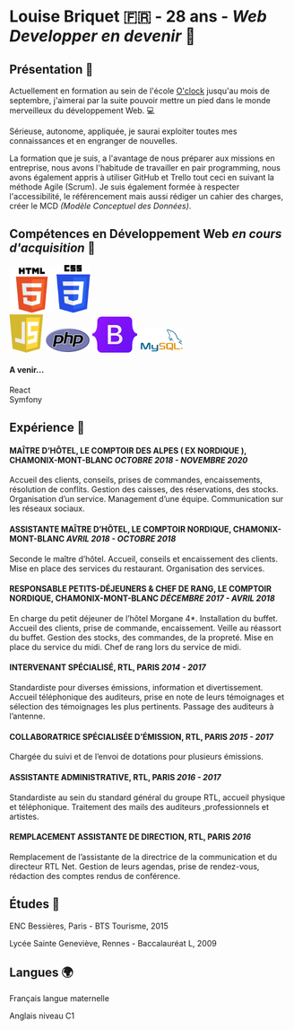# Louise Briquet :fr: - 28 ans - *Web Developper en devenir* :rocket: 

## Présentation :raising_hand:

Actuellement en formation au sein de l'école [O'clock](https://oclock.io/?utm_source=google&utm_medium=cpc&utm_campaign=Brand&adgroupname=Oclock&keyword=oclock&gclid=Cj0KCQjw1ZeUBhDyARIsAOzAqQIg8-_uKn1_JbTOEpGEgn9AklEQAPNn_C-kGvkPw9zpkt6k2nu-XcMaAtmQEALw_wcB) jusqu'au mois de septembre, j'aimerai par la suite pouvoir mettre un pied dans le monde merveilleux du développement Web. :computer: 

Sérieuse, autonome, appliquée, je saurai exploiter toutes mes connaissances et en engranger de nouvelles.   

La formation que je suis, a l'avantage de nous préparer aux missions en entreprise, nous avons l'habitude de travailler en pair programming, nous avons également appris à utiliser GitHub et Trello tout ceci en suivant la méthode Agile (Scrum).
Je suis également formée à respecter l'accessibilité, le référencement mais aussi rédiger un cahier des charges, créer le MCD *(Modèle Conceptuel des Données)*.

## Compétences en Développement Web *en cours d'acquisition* :hammer:

<img src="./images/html5.png" alt="html" width="80" height="auto"/>     <img src="./images/CSS3_logo_and_wordmark.svg.png" alt="css" width="60" height="auto"/>     
<img src="./images/javascript-logo-8892AEFCAC-seeklogo.com_-264x300.png" alt="js" width="60" height="auto"/>     <img src="./images/PHP-logo.svg.png" alt="php" width="80" height="auto"/>
    <img src="./images/Bootstrap_logo.svg.png" alt="bootstrap" width="80" height="auto"/>   <img src="./images/mysql-logo.webp" alt="mysql" width="80" height="auto"/>


#### A venir...

React   
Symfony


## Expérience :microscope:

#### MAÎTRE D’HÔTEL, LE COMPTOIR DES ALPES ( EX NORDIQUE ), CHAMONIX-MONT-BLANC *OCTOBRE 2018 - NOVEMBRE 2020*
Accueil des clients, conseils, prises de commandes, encaissements, résolution de
conflits. Gestion des caisses, des réservations, des stocks. Organisation d’un service.
Management d’une équipe. Communication sur les réseaux sociaux.

#### ASSISTANTE MAÎTRE D’HÔTEL, LE COMPTOIR NORDIQUE, CHAMONIX-MONT-BLANC *AVRIL 2018 - OCTOBRE 2018*
Seconde le maître d’hôtel. Accueil, conseils et encaissement des clients. Mise en
place des services du restaurant. Organisation des services.

#### RESPONSABLE PETITS-DÉJEUNERS & CHEF DE RANG, LE COMPTOIR NORDIQUE, CHAMONIX-MONT-BLANC *DÉCEMBRE 2017 - AVRIL 2018*
En charge du petit déjeuner de l’hôtel Morgane 4*. Installation du buffet. Accueil
des clients, prise de commande, encaissement. Veille au réassort du buffet. Gestion
des stocks, des commandes, de la propreté. Mise en place du service du midi. Chef
de rang lors du service de midi.

#### INTERVENANT SPÉCIALISÉ, RTL, PARIS *2014 - 2017*
Standardiste pour diverses émissions, information et divertissement. Accueil
téléphonique des auditeurs, prise en note de leurs témoignages et sélection des
témoignages les plus pertinents. Passage des auditeurs à l’antenne.

#### COLLABORATRICE SPÉCIALISÉE D’ÉMISSION, RTL, PARIS *2015 - 2017*
Chargée du suivi et de l’envoi de dotations pour plusieurs émissions.

#### ASSISTANTE ADMINISTRATIVE, RTL, PARIS *2016 - 2017*
Standardiste au sein du standard général du groupe RTL, accueil physique et
téléphonique. Traitement des mails des auditeurs ,professionnels et artistes.

#### REMPLACEMENT ASSISTANTE DE DIRECTION, RTL, PARIS *2016*
Remplacement de l’assistante de la directrice de la communication et du directeur
RTL Net. Gestion de leurs agendas, prise de rendez-vous, rédaction des comptes
rendus de conférence.


## Études :book:

ENC Bessières, Paris - BTS Tourisme, 2015

Lycée Sainte Geneviève, Rennes - Baccalauréat L, 2009


## Langues :earth_africa:

Français langue maternelle

Anglais niveau C1 